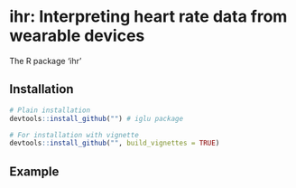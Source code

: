 
<!-- README.md is generated from README.Rmd. Please edit that file -->

# ihr: Interpreting heart rate data from wearable devices

The R package ‘ihr’

## Installation

``` r
# Plain installation
devtools::install_github("") # iglu package

# For installation with vignette
devtools::install_github("", build_vignettes = TRUE)
```

## Example
